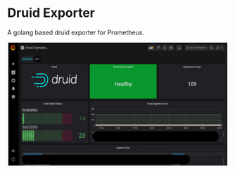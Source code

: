 # Druid Exporter

A golang based druid exporter for Prometheus.

<p align="center">
  <img src="./static/grafana-screenshot.svg">
</p>
